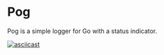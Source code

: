 # Pog

Pog is a simple logger for Go with a status indicator.

[![asciicast](https://asciinema.org/a/4XEQKfuKZkQAGA8j6PWqXdueC.svg)](https://asciinema.org/a/4XEQKfuKZkQAGA8j6PWqXdueC)
